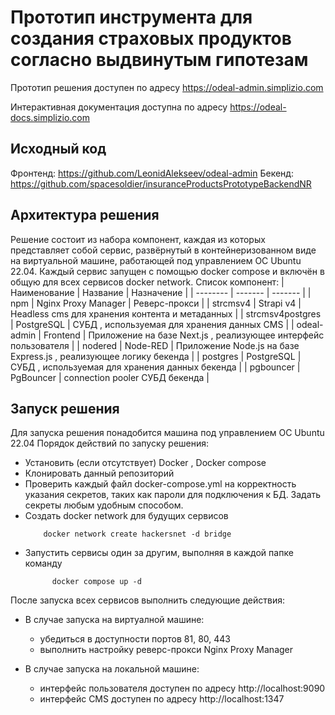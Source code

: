 # Прототип инструмента для создания страховых продуктов согласно выдвинутым гипотезам

Прототип решения доступен по адресу https://odeal-admin.simplizio.com

Интерактивная документация доступна по адресу https://odeal-docs.simplizio.com

## Исходный код

Фронтенд:
    https://github.com/LeonidAlekseev/odeal-admin
Бекенд:
    https://github.com/spacesoldier/insuranceProductsPrototypeBackendNR
    

## Архитектура решения

Решение состоит из набора компонент, каждая из которых представляет собой сервис, развёрнутый в контейнеризованном виде на виртуальной машине, работающей под управлением ОС Ubuntu 22.04.
Каждый сервис запущен с помощью docker compose и включён в общую для всех сервисов docker network.
Список компонент:
| Наименование    | Название | Назначение |
| -------- | ------- | ------- |
| npm  | Nginx Proxy Manager    |  Реверс-прокси  |
| strcmsv4 | Strapi v4     |  Headless cms для хранения контента и метаданных  |
| strcmsv4postgres    | PostgreSQL    |  СУБД , используемая для хранения данных CMS  |
| odeal-admin    | Frontend    |  Приложение на базе Next.js , реализующее интерфейс пользователя  |
| nodered    | Node-RED    |  Приложение Node.js на базе Express.js , реализующее логику бекенда  |
| postgres    | PostgreSQL    |  СУБД , используемая для хранения данных бекенда  |
| pgbouncer    | PgBouncer    |  connection pooler СУБД бекенда  |


## Запуск решения

Для запуска решения понадобится машина под управлением ОС Ubuntu 22.04
Порядок действий по запуску решения:
- Установить (если отсутствует) Docker , Docker compose
- Клонировать данный репозиторий
- Проверить каждый файл docker-compose.yml на корректность указания секретов, таких как пароли для подключения к БД. Задать секреты любым удобным способом.
- Создать docker network для будущих сервисов
    ```shell
        docker network create hackersnet -d bridge
    ```
- Запустить сервисы один за другим, выполняя в каждой папке команду
  ```shell
        docker compose up -d
  ```

После запуска всех сервисов выполнить следующие действия:

- В случае запуска на виртуалной машине:
  - убедиться в доступности портов 81, 80, 443
  - выполнить настройку реверс-прокси Nginx Proxy Manager
  
- В случае запуска на локальной машине:
  - интерфейс пользователя доступен по адресу http://localhost:9090
  - интерфейс CMS доступен по адресу http://localhost:1347